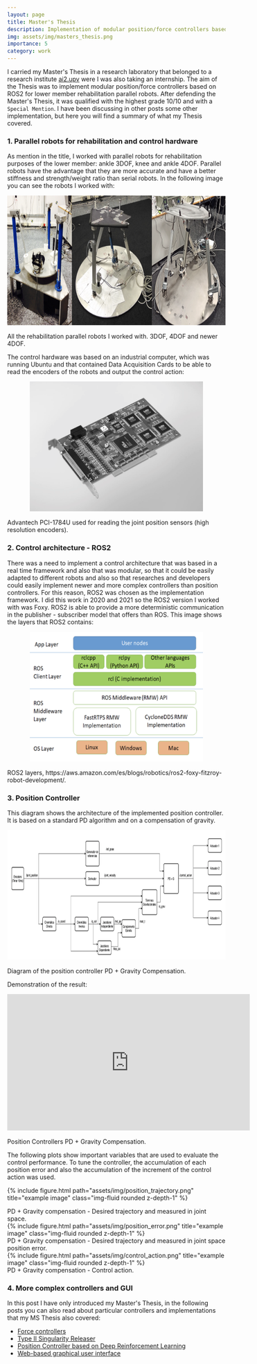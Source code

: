 ```yaml
---
layout: page
title: Master's Thesis
description: Implementation of modular position/force controllers based on ROS2 for lower member rehabilitation parallel robots
img: assets/img/masters_thesis.png
importance: 5
category: work
---
```


I carried my Master's Thesis in a research laboratory that belonged to a research institute [ai2.upv](https://www.ai2.upv.es/en/home-english/) were I was also taking an internship. The aim of the Thesis was to implement modular position/force controllers
based on ROS2 for lower member rehabilitation parallel robots.
After defending the Master's Thesis, it was qualified with the highest grade 10/10 and with a `Special Mention`.
I have been discussing in other posts some other implementation, but here you will find a summary of what my Thesis covered.

### 1. Parallel robots for rehabilitation and control hardware
As mention in the title, I worked with parallel robots for rehabilitation purposes of the lower member: ankle 3DOF, knee and ankle 4DOF. Parallel robots have the advantage that they are more accurate and have a better stiffness and strength/weight ratio
than serial robots. In the following image you can see the robots I worked with:
<p align="center">
  <img width="700" height="300" src="/assets/img/parallel_robots_rehabilitation.png">
</p>
<div class="caption">
    All the rehabilitation parallel robots I worked with. 3DOF, 4DOF and newer 4DOF.
</div>

The control hardware was based on an industrial computer, which was running Ubuntu and that contained Data Acquisition Cards to be able to read the encoders of the robots and output the control action:
<p align="center">
  <img width="400" height="300" src="/assets/img/daq_1.png">
</p>
<div class="caption">
    Advantech PCI-1784U used for reading the joint position sensors (high resolution encoders).
</div>

### 2. Control architecture - ROS2
There was a need to implement a control architecture that was based in a real time framework and also that was modular, so that it could be easily adapted to different robots and also so that researches and developers could easily implement newer and more complex controllers than position controllers. For this reason, ROS2 was chosen as the implementation framework. I did this work in 2020 and 2021 so the ROS2 version I worked with was Foxy. ROS2 is able to provide a more deterministic communication in the publisher - subscriber model that offers than ROS. This image shows the layers that ROS2 contains:

<p align="center">
  <img width="400" height="300" src="/assets/img/ros2_layers.png">
</p>
<div class="caption">
    ROS2 layers, https://aws.amazon.com/es/blogs/robotics/ros2-foxy-fitzroy-robot-development/.
</div>

### 3. Position Controller
This diagram shows the architecture of the implemented position controller. It is based on a standard PD algorithm and on a compensation of gravity.
<p align="center">
  <img width="600" height="300" src="/assets/img/pdg_diagram.png">
</p>
<div class="caption">
    Diagram of the position controller PD + Gravity Compensation.
</div>

Demonstration of the result:

<p align="center">
    <iframe width="560" height="315"
        src="https://youtube.com/embed/d0ZvOFMC1OQ"
        title="YouTube video player"
        frameborder="0"
        allow="accelerometer; autoplay; clipboard-write; encrypted-media; gyroscope; picture-in-picture; web-share"
        allowfullscreen>
    </iframe>
</p>
<div class="caption">
    Position Controllers PD + Gravity Compensation.
</div>

The following plots show important variables that are used to evaluate the control performance. To tune the controller, the accumulation of each position error and also the accumulation of the increment of the control action was used.

{% include figure.html path="assets/img/position_trajectory.png" title="example image" class="img-fluid rounded z-depth-1" %}
<div class="caption">
    PD + Gravity compensation - Desired trajectory and measured in joint space.
</div>
{% include figure.html path="assets/img/position_error.png" title="example image" class="img-fluid rounded z-depth-1" %}
<div class="caption">
    PD + Gravity compensation - Desired trajectory and measured in joint space position error.
</div>
{% include figure.html path="assets/img/control_action.png" title="example image" class="img-fluid rounded z-depth-1" %}
<div class="caption">
    PD + Gravity compensation - Control action.
</div>

### 4. More complex controllers and GUI
In this post I have only introduced my Master's Thesis, in the following posts you can also read about particular controllers and implementations that my MS Thesis also covered:
* [Force controllers](/projects/5_project/)
* [Type II Singularity Releaser](/projects/7_project/)
* [Position Controller based on Deep Reinforcement Learning](/projects/6_project/)
* [Web-based graphical user interface](/projects/9_project/)
